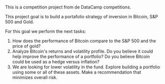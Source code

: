 This is a competition project from de DataCamp competitions.

This project goal is to build a portafolio strategy of inversion in Bitcoin, S&P 500 and Gold.

For this goal we perform the next tasks:
1. How does the performance of Bitcoin compare to the S&P 500 and the price of gold?
2. Analyze Bitcoin's returns and volatility profile. Do you believe it could help improve the performance of a portfolio? Do you believe Bitcoin could be used as a hedge versus inflation?
3. We are looking for lower volatility in the fund. Explore building a portfolio using some or all of these assets. Make a recommendation that minimizes overall risk.
